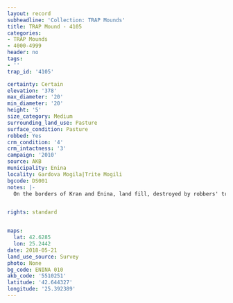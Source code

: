 ```yaml
---
layout: record
subheadline: 'Collection: TRAP Mounds'
title: TRAP Mound - 4105
categories:
- TRAP Mounds
- 4000-4999
header: no
tags:
- ''
trap_id: '4105'

certainty: Certain
elevation: '378'
max_diameter: '20'
min_diameter: '20'
height: '5'
size_category: Medium
surrounding_land_use: Pasture
surface_condition: Pasture
robbed: Yes
crm_condition: '4'
crm_intactness: '3'
campaign: '2010'
source: AKB
municipality: Enina
locality: Gardova Mogila|Trite Mogili
bgcode: DS001
notes: |-
  On the borders of Kran and Enina, land fill, destroyed by robbers' trench's, looks like there was a grave, now entirely gone.


rights: standard


maps:
  lat: 42.6285
  lon: 25.2442
date: 2018-05-21
land_use_source: Survey
photo: None
bg_code: ENINA 010
akb_code: '5510251'
latitude: '42.644327'
longitude: '25.392389'
---
```


